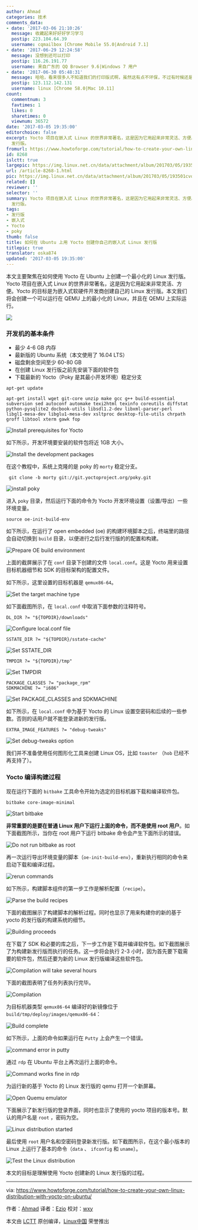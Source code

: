 ```yaml
---
author: Ahmad
categories: 技术
comments_data:
- date: '2017-03-06 21:10:26'
  message: 收藏起来好好好学习学习
  postip: 223.104.64.39
  username: cqmailbox [Chrome Mobile 55.0|Android 7.1]
- date: '2017-06-29 12:24:58'
  message: 没想到还可以打印
  postip: 116.26.191.77
  username: 来自广东的 QQ Browser 9.6|Windows 7 用户
- date: '2017-06-30 05:48:31'
  message: 哈哈，看来很多人不知道我们的打印版式啊，虽然这有点不环保，不过有时候还是挺需要的。
  postip: 123.112.142.131
  username: linux [Chrome 58.0|Mac 10.11]
count:
  commentnum: 3
  favtimes: 1
  likes: 0
  sharetimes: 0
  viewnum: 36572
date: '2017-03-05 19:35:00'
editorchoice: false
excerpt: Yocto 项目在嵌入式 Linux 的世界非常著名，这是因为它用起来非常灵活、方便。Yocto 的目标是为嵌入式软硬件开发商创建自己的 Linux
  发行版。
fromurl: https://www.howtoforge.com/tutorial/how-to-create-your-own-linux-distribution-with-yocto-on-ubuntu/
id: 8268
islctt: true
largepic: https://img.linux.net.cn/data/attachment/album/201703/05/193501cvqcovv9hqoch95c.jpg
url: /article-8268-1.html
pic: https://img.linux.net.cn/data/attachment/album/201703/05/193501cvqcovv9hqoch95c.jpg.thumb.jpg
related: []
reviewer: ''
selector: ''
summary: Yocto 项目在嵌入式 Linux 的世界非常著名，这是因为它用起来非常灵活、方便。Yocto 的目标是为嵌入式软硬件开发商创建自己的 Linux
  发行版。
tags:
- 发行版
- 嵌入式
- Yocto
- poky
thumb: false
title: 如何在 Ubuntu 上用 Yocto 创建你自己的嵌入式 Linux 发行版
titlepic: true
translator: oska874
updated: '2017-03-05 19:35:00'
---
```


本文主要聚焦在如何使用 Yocto 在 Ubuntu 上创建一个最小化的 Linux 发行版。Yocto 项目在嵌入式 Linux 的世界非常著名，这是因为它用起来非常灵活、方便。Yocto 的目标是为嵌入式软硬件开发商创建自己的 Linux 发行版。本文我们将会创建一个可以运行在 QEMU 上的最小化的 Linux，并且在 QEMU 上实际运行。


![](/data/attachment/album/201703/05/193501cvqcovv9hqoch95c.jpg)


### 开发机的基本条件


* 最少 4-6 GB 内存
* 最新版的 Ubuntu 系统（本文使用了 16.04 LTS）
* 磁盘剩余空间至少 60-80 GB
* 在创建 Linux 发行版之前先安装下面的软件包
* 下载最新的 Yocto（Poky 是其最小开发环境）稳定分支



```
apt-get update

```


```
apt-get install wget git-core unzip make gcc g++ build-essential subversion sed autoconf automake texi2html texinfo coreutils diffstat python-pysqlite2 docbook-utils libsdl1.2-dev libxml-parser-perl libgl1-mesa-dev libglu1-mesa-dev xsltproc desktop-file-utils chrpath groff libtool xterm gawk fop

```

![Install prerequisites for Yocto](/data/attachment/album/201703/05/193519mtal096za6m0ct2w.png)


如下所示，开发环境要安装的软件包将近 1GB 大小。


![Install the development packages](/data/attachment/album/201703/05/193523yljhlkqtpq1u1uwj.png)


在这个教程中，系统上克隆的是 poky 的 `morty` 稳定分支。



```
 git clone -b morty git://git.yoctoproject.org/poky.git

```

![install poky](/data/attachment/album/201703/05/193526gek6slpwsac74zll.png)


进入 `poky` 目录，然后运行下面的命令为 Yocto 开发环境设置（设置/导出）一些环境变量。



```
source oe-init-build-env

```

如下所示，在运行了 open embedded (oe) 的构建环境脚本之后，终端里的路径会自动切换到 `build` 目录，以便进行之后行发行版的的配置和构建。


![Prepare OE build environment](/data/attachment/album/201703/05/193529yv70rvrt0ll85ts7.png)


上面的截屏展示了在 `conf` 目录下创建的文件 `local.conf`。这是 Yocto 用来设置目标机器细节和 SDK 的目标架构的配置文件。


如下所示，这里设置的目标机器是 `qemux86-64`。


![Set the target machine type](/data/attachment/album/201703/05/193532il9pq2f2cs4ssc9q.png)


如下面截图所示，在 `local.conf` 中取消下面参数的注释符号。



```
DL_DIR ?= "${TOPDIR}/downloads"

```

![Configure local.conf file](/data/attachment/album/201703/05/193535o8ukurh9mmjmm3lu.png)



```
SSTATE_DIR ?= "${TOPDIR}/sstate-cache"

```

![Set SSTATE_DIR](/data/attachment/album/201703/05/193537kcwa2xpwphhychj5.png)



```
TMPDIR ?= "${TOPDIR}/tmp"

```

![Set TMPDIR](/data/attachment/album/201703/05/193540eaf24lvnignvedvi.png)



```
PACKAGE_CLASSES ?= "package_rpm"
SDKMACHINE ?= "i686"

```

![Set PACKAGE_CLASSES and SDKMACHINE](/data/attachment/album/201703/05/193544ozq7rna4in5s3abo.png)


如下所示，在 `local.conf` 中为基于 Yocto 的 Linux 设置空密码和后续的一些参数。否则的话用户就不能登录进新的发行版。



```
EXTRA_IMAGE_FEATURES ?= "debug-tweaks"

```

![Set debug-tweaks option](/data/attachment/album/201703/05/193547qx5ke5k54rrbbqdh.png)


我们并不准备使用任何图形化工具来创建 Linux OS，比如 `toaster` （`hob` 已经不再支持了）。


### Yocto 编译构建过程


现在运行下面的 `bitbake` 工具命令开始为选定的目标机器下载和编译软件包。



```
bitbake core-image-minimal

```

![Start bitbake](/data/attachment/album/201703/05/193550frry7knu2vjnx612.png)


**非常重要的是要在普通 Linux 用户下运行上面的命令，而不是使用 root 用户**。如下面截图所示，当你在 root 用户下运行 bitbake 命令会产生下面所示的错误。


![Do not run bitbake as root](/data/attachment/album/201703/05/193554n5ddg15kg8nqjqzo.png)


再一次运行导出环境变量的脚本（`oe-init-build-env`），重新执行相同的命令来启动下载和编译过程。


![rerun commands](/data/attachment/album/201703/05/193556s82b86upkfv2bbf0.png)


如下所示，构建脚本组件的第一步工作是解析配置（`recipe`）。


![Parse the build recipes](/data/attachment/album/201703/05/193600oxam8ccs4fn78cs3.png)


下面的截图展示了构建脚本的解析过程。同时也显示了用来构建你的新的基于 yocto 的发行版的构建系统的细节。


![Building proceeds](/data/attachment/album/201703/05/193603g0tjp5rcxfxzlcp7.png)


在下载了 SDK 和必要的库之后，下一步工作是下载并编译软件包。如下截图展示了为构建新发行版而执行的任务。这一步将会执行 2-3 小时，因为首先要下载需要的软件包，然后还要为新的 Linux 发行版编译这些软件包。


![Compilation will take several hours](/data/attachment/album/201703/05/193606eswl5g0hyawft0ll.png)


下面的截图表明了任务列表执行完毕。


![Compilation](/data/attachment/album/201703/05/193608p9k3kf90fxdn2gh9.png)


为目标机器类型 `qemux86-64` 编译好的新镜像位于 `build/tmp/deploy/images/qemux86-64`：


![Build complete](/data/attachment/album/201703/05/193612zggxgg3xg3gb2gi3.png)


如下所示，上面的命令如果运行在 `Putty` 上会产生一个错误。


![command error in putty](/data/attachment/album/201703/05/193617bupjqhlvvsojh79j.png)


通过 `rdp` 在 Ubuntu 平台上再次运行上面的命令。


![Command works fine in rdp](/data/attachment/album/201703/05/193626ey06rzxyy79r06ky.png)


为运行新的基于 Yocto 的 Linux 发行版的 qemu 打开一个新屏幕。


![Open Quemu emulator](/data/attachment/album/201703/05/193634xz17kwl7csbsd990.png)


下面展示了新发行版的登录界面，同时也显示了使用的 yocto 项目的版本号。默认的用户名是 `root` ，密码为空。


![Linux distribution started](/data/attachment/album/201703/05/193640wyy3q3yel0d0mmbj.png)


最后使用 `root` 用户名和空密码登录新发行版。如下截图所示，在这个最小版本的 Linux 上运行了基本的命令（`data` 、 `ifconfig` 和 `uname`）。


![Test the Linux distribution](/data/attachment/album/201703/05/193647wg4fppxugjggjg7y.png)


本文的目标是理解使用 Yocto 创建新的 Linux 发行版的过程。




---


via: <https://www.howtoforge.com/tutorial/how-to-create-your-own-linux-distribution-with-yocto-on-ubuntu/>


作者：[Ahmad](https://www.howtoforge.com/tutorial/how-to-create-your-own-linux-distribution-with-yocto-on-ubuntu/) 译者：[Ezio](https://github.com/oska874) 校对：[wxy](https://github.com/wxy)


本文由 [LCTT](https://github.com/LCTT/TranslateProject) 原创编译，[Linux中国](https://linux.cn/) 荣誉推出